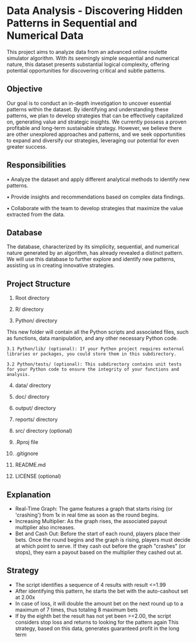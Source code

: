 # Data Analysis - Discovering Hidden Patterns in Sequential and Numerical Data

This project aims to analyze data from an advanced online roulette simulator algorithm. With its seemingly simple sequential and numerical nature, this dataset presents substantial logical complexity, offering potential opportunities for discovering critical and subtle patterns.

## Objective
Our goal is to conduct an in-depth investigation to uncover essential patterns within the dataset. By identifying and understanding these patterns, we plan to develop strategies that can be effectively capitalized on, generating value and strategic insights.
We currently possess a proven profitable and long-term sustainable strategy. However, we believe there are other unexplored approaches and patterns, and we seek opportunities to expand and diversify our strategies, leveraging our potential for even greater success.

## Responsibilities
•	Analyze the dataset and apply different analytical methods to identify new patterns.

•	Provide insights and recommendations based on complex data findings.

•	Collaborate with the team to develop strategies that maximize the value extracted from the data.

## Database
The database, characterized by its simplicity, sequential, and numerical nature generated by an algorithm, has already revealed a distinct pattern. We will use this database to further explore and identify new patterns, assisting us in creating innovative strategies.

## Project Structure
1.	Root directory

2.	R/ directory

3.	Python/ directory

This new folder will contain all the Python scripts and associated files, such as functions, data manipulation, and any other necessary Python code.

    3.1 Python/lib/ (optional): If your Python project requires external libraries or packages, you could store them in this subdirectory.

    3.2 Python/tests/ (optional): This subdirectory contains unit tests for your Python code to ensure the integrity of your functions and analysis.

4.	data/ directory

5.	doc/ directory

6.	output/ directory

7.	reports/ directory

8.	src/ directory (optional)

9.	.Rproj file

10.	.gitignore

11.	README.md

12.	LICENSE (optional)

## Explanation

- Real-Time Graph: The game features a graph that starts rising (or 'crashing') from 1x in real time as soon as the round begins.
- Increasing Multiplier: As the graph rises, the associated payout multiplier also increases.
- Bet and Cash Out: Before the start of each round, players place their bets. Once the round begins and the graph is rising, players must decide at which point to serve. If they cash out before the graph "crashes" (or stops), they earn a payout based on the multiplier they cashed out at.

## Strategy

- The script identifies a sequence of 4 results with result <=1.99
- After identifying this pattern, he starts the bet with the auto-cashout set at 2.00x
- In case of loss, it will double the amount bet on the next round up to a maximum of 7 times, thus totaling 8 maximum bets
- If by the eighth bet the result has not yet been >=2.00, the script considers stop loss and returns to looking for the pattern again
This strategy, based on this data, generates guaranteed profit in the long term
